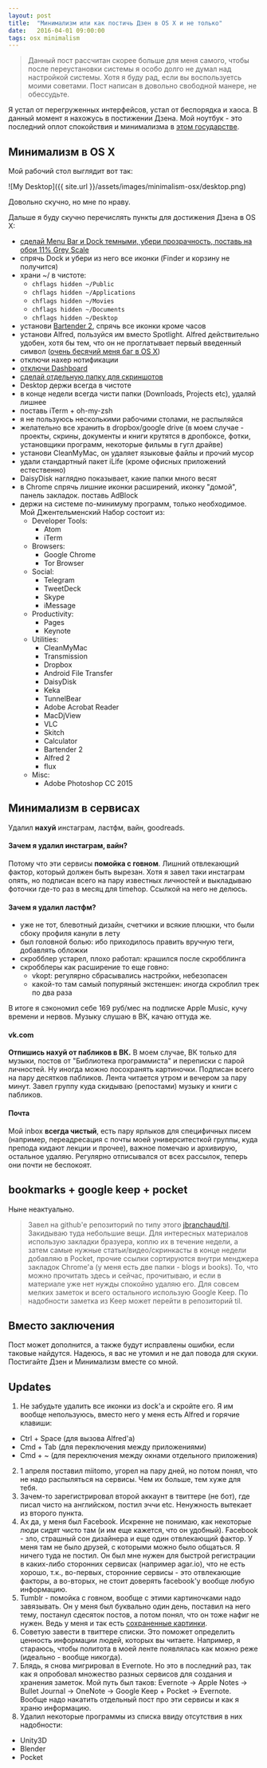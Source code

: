 ```yaml
---
layout: post
title:  "Минимализм или как постичь Дзен в OS X и не только"
date:   2016-04-01 09:00:00
tags: osx minimalism
---
```

>Данный пост рассчитан скорее больше для меня самого, чтобы после переустановки системы я особо долго не думал над настройкой системы. Хотя я буду рад, если вы воспользуетсь моими советами. Пост написан в довольно свободной манере, не обессудьте.

Я устал от перегруженных интерфейсов, устал от беспорядка и хаоса. В данный момент я нахожусь в постижении Дзена. Мой ноутбук - это последний оплот спокойствия и минимализма в [этом государстве](https://ru.wikipedia.org/wiki/%D0%A0%D0%BE%D1%81%D1%81%D0%B8%D1%8F).

## Минимализм в OS X

Мой рабочий стол выглядит вот так:

![My Desktop]({{ site.url }}/assets/images/minimalism-osx/desktop.png)

Довольно скучно, но мне по нраву.

Дальше я буду скучно перечислять пункты для достижения Дзена в OS X:

- [cделай Menu Bar и Dock темными, убери прозрачность, поставь на обои 11% Grey Scale](https://www.reddit.com/r/osx/comments/2jpzoc/yosemite_tip_dark_mode_reduced_transparency_11/)
- спрячь Dock и убери из него все иконки (Finder и корзину не получится)
- храни ~/ в чистоте:
    - ```chflags hidden ~/Public```
    - ```chflags hidden ~/Applications```
    - ```chflags hidden ~/Movies```
    - ```chflags hidden ~/Documents```
    - ```chflags hidden ~/Desktop```
- установи [Bartender 2](https://www.macbartender.com/), спрячь все иконки кроме часов
- установи Alfred, пользуйся им вместо Spotlight. Alfred действительно удобен, хотя бы тем, что он не проглатывает первый введенный символ ([очень бесячий меня баг в OS X](http://apple.stackexchange.com/questions/226242/spotlight-overrides-first-character))
- отключи нахер нотификации
- [отключи Dashboard](http://www.tekrevue.com/tip/disable-dashboard-os-x/)
- [сделай отдельную папку для скриншотов](http://osxdaily.com/2011/01/26/change-the-screenshot-save-file-location-in-mac-os-x/)
- Desktop держи всегда в чистоте
- в конце недели всегда чисти папки (Downloads, Projects etc), удаляй лишнее
- поставь iTerm + oh-my-zsh
- я не пользуюсь несколькими рабочими столами, не распыляйся
- желательно все хранить в dropbox/google drive (в моем случае - проекты, скрины, документы и книги крутятся в дропбоксе, фотки, установщики программ, некоторые фильмы в гугл драйве)
- установи CleanMyMac, он удаляет языковые файлы и прочий мусор
- удали стандартный пакет iLife (кроме офисных приложений естественно)
- DaisyDisk наглядно показывает, какие папки много весят
- в Chrome спрячь лишние иконки расширений, иконку "домой", панель закладок. поставь AdBlock
- держи на системе по-минимуму программ, только необходимое. Мой Джентельменский Набор состоит из:
    - Developer Tools:
        - Atom
        - iTerm
    - Browsers:
        - Google Chrome
        - Tor Browser
    - Social:
        - Telegram
        - TweetDeck
        - Skype
        - iMessage
    - Productivity:
        - Pages
        - Keynote
    - Utilities:
        - CleanMyMac
        - Transmission
        - Dropbox
        - Android File Transfer
        - DaisyDisk
        - Keka
        - TunnelBear
        - Adobe Acrobat Reader
        - MacDjView
        - VLC
        - Skitch
        - Calculator
        - Bartender 2
        - Alfred 2
        - flux
    - Misc:
        - Adobe Photoshop CC 2015

## Минимализм в сервисах

Удалил **нахуй** инстаграм, ластфм, вайн, goodreads.

#### Зачем я удалил инстаграм, вайн?

Потому что эти сервисы **помойка с говном**. Лишний отвлекающий фактор, который должен быть вырезан. Хотя я завел таки инстаграм опять, но подписан всего на пару известных личностей и выкладываю фоточки где-то раз в месяц для timehop. Ссылкой на него не делюсь.

#### Зачем я удалил ластфм?

- уже не тот, блевотный дизайн, счетчики и всякие плюшки, что были сбоку профиля канули в лету
- был головной болью: ибо приходилось править вручную теги, добавлять обложки
- скробблер устарел, плохо работал: крашился после скробблинга
- скробблеры как расширение то еще говно:
    - vkopt: регулярно сбрасывались настройки, небезопасен
    - какой-то там самый попуряный экстеншен: иногда скроблил трек по два раза

В итоге я сэкономил себе 169 руб/мес на подписке Apple Music, кучу времени и нервов. Музыку слушаю в ВК, качаю оттуда же.

#### vk.com

**Отпишись нахуй от пабликов в ВК.** В моем случае, ВК только для музыки, постов от "Библиотека программиста" и переписки с парой личностей. Ну иногда можно посохранять картиночки. Подписан всего на пару десятков пабликов. Лента читается утром и вечером за пару минут. Завел группу куда скидываю (репостами) музыку и книги с пабликов.

#### Почта

Мой inbox **всегда чистый**, есть пару ярлыков для специфичных писем (например, переадресация с почты моей университесткой группы, куда препода кидают лекции и прочее), важное помечаю и архивирую, остальное удаляю. Регулярно отписывался от всех рассылок, теперь они почти не беспокоят.

## bookmarks + google keep + pocket

Ныне неактуально.

>Завел на github'е репозиторий по типу этого [jbranchaud/til](https://github.com/jbranchaud/til). Закидываю туда небольшие вещи. Для интересных материалов использую закладки бразуера, коплю их в течение недели, а затем самые нужные статьи/видео/скринкасты в конце недели добавляю в Pocket, прочие ссылки сортируются внутри менджера закладок Chrome'а (у меня есть две папки - blogs и books). То, что можно прочитать здесь и сейчас, прочитываю, и если в материале уже нет нужды спокойно удаляю его. Для совсем мелких заметок и всего остального использую Google Keep. По надобности заметка из Keep может перейти в репозиторий til.

## Вместо заключения

Пост может дополнится, а также будут исправлены ошибки, если таковые найдутся. Надеюсь, я вас не утомил и не дал повода для скуки. Постигайте Дзен и Минимализм вместе со мной.

## Updates

1. Не забудьте удалить все иконки из dock'а и скройте его. Я им вообще непользуюсь, вместо него у меня есть Alfred и горячие клавиши:
  - Ctrl + Space (для вызова Alfred'а)
  - Cmd + Tab (для переключения между приложениями)
  - Cmd + ~ (для переключения между окнами отдельного приложения)
2. 1 апреля поставил miitomo, угорел на пару дней, но потом понял, что не надо распыляться на сервисы. Чем их больше, тем хуже для тебя.
3. Зачем-то зарегистрировал второй аккаунт в твиттере (не бот), где писал чисто на английском, постил эччи etc. Ненужность вытекает из второго пункта.
4. Ах да, у меня был Facebook. Искренне не понимаю, как некоторые люди сидят чисто там (и им еще кажется, что он удобный). Facebook - зло, страшный сон дизайнера и еще один отвлекающий фактор. У меня там не было друзей, с которыми можно было общаться. Я ничего туда не постил. Он был мне нужен для быстрой регистрации в каких-либо сторонних сервисах (например agar.io), что не есть хорошо, т.к., во-первых, сторонние сервисы - это отвлекающие факторы, а во-вторых, не стоит доверять facebook'у вообще любую информацию.
5. Tumblr - помойка с говном, вообще с этими картиночками надо завязывать. Он у меня был буквально один день, поставил на него тему, постанул сдесяток постов, а потом понял, что он тоже нафиг не нужен. Ведь у меня и так есть [сохраненные картинки](https://vk.com/album14332293_000).
6. Советую завести в твиттере списки. Это поможет определить ценность информации людей, которых вы читаете. Например, я стараюсь, чтобы политота в моей ленте появлялась как можно реже (идеально - вообще никогда).
7. Блядь, я снова мигрировал в Evernote. Но это в последний раз, так как я опробовал множество разных сервисов для создания и хранения заметок. Мой путь был таков: Evernote -> Apple Notes -> Bullet Journal -> OneNote -> Google Keep + Pocket -> Evernote. Вообще надо накатить отдельный пост про эти сервисы и как я храню информацию.
8. Удалил некоторые программы из списка ввиду отсутствия в них надобности:
  - Unity3D
  - Blender
  - Pocket
